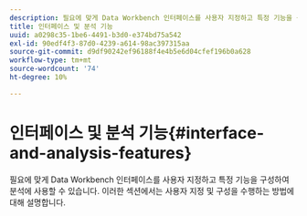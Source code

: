 ```yaml
---
description: 필요에 맞게 Data Workbench 인터페이스를 사용자 지정하고 특정 기능을 구성하여 분석에 사용할 수 있습니다. 이러한 섹션에서는 사용자 지정 및 구성을 수행하는 방법에 대해 설명합니다.
title: 인터페이스 및 분석 기능
uuid: a0298c35-1be6-4491-b3d0-e374bd75a542
exl-id: 90edf4f3-87d0-4239-a614-98ac397315aa
source-git-commit: d9df90242ef96188f4e4b5e6d04cfef196b0a628
workflow-type: tm+mt
source-wordcount: '74'
ht-degree: 10%

---
```


# 인터페이스 및 분석 기능{#interface-and-analysis-features}

필요에 맞게 Data Workbench 인터페이스를 사용자 지정하고 특정 기능을 구성하여 분석에 사용할 수 있습니다. 이러한 섹션에서는 사용자 지정 및 구성을 수행하는 방법에 대해 설명합니다.
